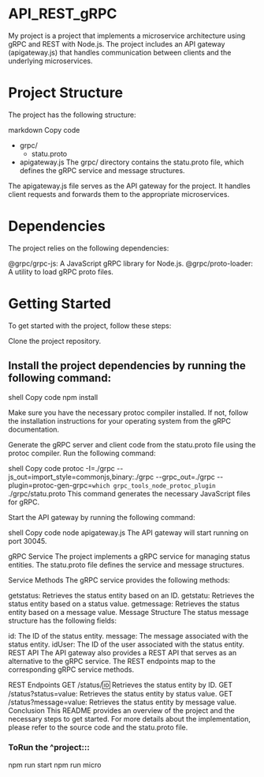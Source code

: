 # API_REST_gRPC
My project is a project that implements a microservice architecture using gRPC and REST with Node.js. The project includes an API gateway (apigateway.js) that handles communication between clients and the underlying microservices.

# Project Structure
The project has the following structure:

markdown
Copy code
- grpc/
  - statu.proto
- apigateway.js
The grpc/ directory contains the statu.proto file, which defines the gRPC service and message structures.

The apigateway.js file serves as the API gateway for the project. It handles client requests and forwards them to the appropriate microservices.

# Dependencies
The project relies on the following dependencies:

@grpc/grpc-js: A JavaScript gRPC library for Node.js.
@grpc/proto-loader: A utility to load gRPC proto files.
# Getting Started
To get started with the project, follow these steps:

Clone the project repository.

## Install the project dependencies by running the following command:

shell
Copy code
npm install

Make sure you have the necessary protoc compiler installed. If not, follow the installation instructions for your operating system from the gRPC documentation.

Generate the gRPC server and client code from the statu.proto file using the protoc compiler. Run the following command:

shell
Copy code
protoc -I=./grpc --js_out=import_style=commonjs,binary:./grpc --grpc_out=./grpc --plugin=protoc-gen-grpc=`which grpc_tools_node_protoc_plugin` ./grpc/statu.proto
This command generates the necessary JavaScript files for gRPC.

Start the API gateway by running the following command:

shell
Copy code
node apigateway.js
The API gateway will start running on port 30045.

gRPC Service
The project implements a gRPC service for managing status entities. The statu.proto file defines the service and message structures.

Service Methods
The gRPC service provides the following methods:

getstatus: Retrieves the status entity based on an ID.
getstatu: Retrieves the status entity based on a status value.
getmessage: Retrieves the status entity based on a message value.
Message Structure
The status message structure has the following fields:

id: The ID of the status entity.
message: The message associated with the status entity.
idUser: The ID of the user associated with the status entity.
REST API
The API gateway also provides a REST API that serves as an alternative to the gRPC service. The REST endpoints map to the corresponding gRPC service methods.

REST Endpoints
GET /status/:id: Retrieves the status entity by ID.
GET /status?status=value: Retrieves the status entity by status value.
GET /status?message=value: Retrieves the status entity by message value.
Conclusion
This README provides an overview of the project and the necessary steps to get started. For more details about the implementation, please refer to the source code and the statu.proto file.

### ToRun the ^project:::
npm run start
npm run micro
